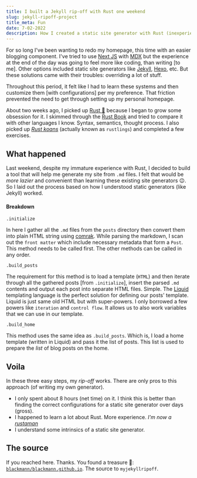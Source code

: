 ```yaml
---
title: I built a Jekyll rip-off with Rust one weekend
slug: jekyll-ripoff-project
title_meta: Fun 
date: 7-02-2022
description: How I created a static site generator with Rust (inexperienced) in one weekend.
---
```


For so long I've been wanting to redo my homepage, this time with an easier blogging component. 
I've tried to use [Next JS](https://nextjs.org) with [MDX](https://mdxjs.com) but the experience at the end of the day was going to feel more like coding, than writing [to me].
Other options included static site generators like [Jekyll](https://jekyllrb.com), [Hexo](https://hexo.io), etc. 
But these solutions came with their troubles: overriding a lot of stuff.


Throughout this period, it felt like I had to learn these systems and then customize them [with configurations] per my preference. 
That friction prevented the need to get through setting up my personal homepage.

About two weeks ago, I picked up [Rust 🦀](https://rust-lang.org) because I began to grow some obsession for it. 
I skimmed through the [Rust Book](https://doc.rust-lang.org/book/) and tried to compare it with other languages I know.
Syntax, semantics, thought process. I also picked up [_Rust koans_](https://github.com/rust-lang/rustlings) (actually known as `rustlings`) and completed a few exercises.

## What happened    

Last weekend, despite my immature experience with Rust, I decided to build a tool that will help me generate my site from `.md` files.
I felt that would be _more lazier_ and convenient than learning these existing site generators 😉.
So I laid out the process based on how I understood static generators (like Jekyll) worked.

<script src="https://gist.github.com/blackmann/d72a975aaae5e079e5ae339dfe20fcf0.js"></script>

#### Breakdown

`.initialize` 

In here I gather all the `.md` files from the `posts` directory then convert them into plain HTML string using [comrak](https://github.com/kivikakk/comrak). While parsing the markdown, I scan out the `front matter` which include necessary metadata that form a `Post`.
This method needs to be called first. The other methods can be called in any order.

`.build_posts`

The requirement for this method is to load a template (`HTML`) and then iterate through all the gathered posts [from `.initialize`], insert the parsed `.md` contents and output each post into separate HTML files. 
Simple. 
The [Liquid](https://shopify.github.io/liquid/) templating language is the perfect solution for defining our posts' template. 
Liquid is just same old HTML but with super-powers. I only borrowed a few powers like `iteration` and `control flow`.
It allows us to also work variables that we can use in our template.

`.build_home`

This method uses the same idea as `.build_posts`. Which is, I load a home template (written in Liquid) and pass it the list of posts.
This list is used to prepare the _list_ of blog posts on the home.


## Voila

In these three easy steps, my _rip-off_ works. There are only pros to this approach (of writing my own generator).

- I only spent about 8 hours (net time) on it. I think this is better than finding the correct configurations for a static site generator over days (gross).
- I happened to learn a lot about Rust. More experience. _I'm now a [rustaman](https://twitter.com/__degreat)_
- I understand some intrinsics of a static site generator.


## The source

If you reached here. Thanks. You found a treasure 💎: [`blackmann/blackmann.github.io`](https://github.com/blackmann/blackmann.github.io). The source to `myjekyllripoff`.